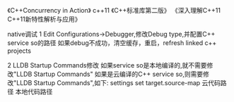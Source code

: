 《C++Concurrency in Action》 c++11
《C++标准库第二版》
《深入理解C++11 C++11新特性解析与应用》

native调试
1 Edit Configurations→Debugger,修改Debug type,并配置C++ service so的路径
如果debug不成功，清空缓存，重启，refresh linked c++ projects

2 LLDB Startup Commands修改
如果service so是本地编译的,就不需要修改"LLDB Startup Commands"
如果是云编译的C++ service so,则需要修改"LLDB Startup Commands",如下:
settings set target.source-map  云代码路径 本地代码路径
